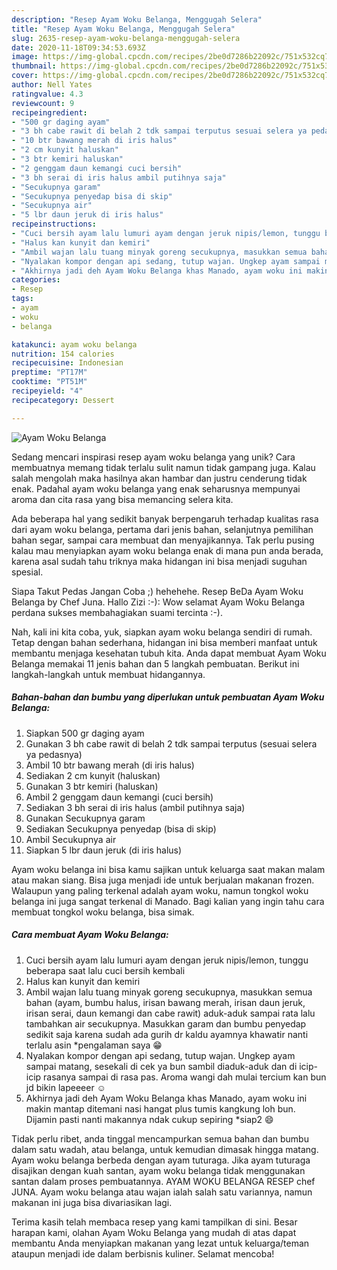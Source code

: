 ```yaml
---
description: "Resep Ayam Woku Belanga, Menggugah Selera"
title: "Resep Ayam Woku Belanga, Menggugah Selera"
slug: 2635-resep-ayam-woku-belanga-menggugah-selera
date: 2020-11-18T09:34:53.693Z
image: https://img-global.cpcdn.com/recipes/2be0d7286b22092c/751x532cq70/ayam-woku-belanga-foto-resep-utama.jpg
thumbnail: https://img-global.cpcdn.com/recipes/2be0d7286b22092c/751x532cq70/ayam-woku-belanga-foto-resep-utama.jpg
cover: https://img-global.cpcdn.com/recipes/2be0d7286b22092c/751x532cq70/ayam-woku-belanga-foto-resep-utama.jpg
author: Nell Yates
ratingvalue: 4.3
reviewcount: 9
recipeingredient:
- "500 gr daging ayam"
- "3 bh cabe rawit di belah 2 tdk sampai terputus sesuai selera ya pedasnya"
- "10 btr bawang merah di iris halus"
- "2 cm kunyit haluskan"
- "3 btr kemiri haluskan"
- "2 genggam daun kemangi cuci bersih"
- "3 bh serai di iris halus ambil putihnya saja"
- "Secukupnya garam"
- "Secukupnya penyedap bisa di skip"
- "Secukupnya air"
- "5 lbr daun jeruk di iris halus"
recipeinstructions:
- "Cuci bersih ayam lalu lumuri ayam dengan jeruk nipis/lemon, tunggu beberapa saat lalu cuci bersih kembali"
- "Halus kan kunyit dan kemiri"
- "Ambil wajan lalu tuang minyak goreng secukupnya, masukkan semua bahan (ayam, bumbu halus, irisan bawang merah, irisan daun jeruk, irisan serai, daun kemangi dan cabe rawit) aduk-aduk sampai rata lalu tambahkan air secukupnya. Masukkan garam dan bumbu penyedap sedikit saja karena sudah ada gurih dr kaldu ayamnya khawatir nanti terlalu asin *pengalaman saya 😁"
- "Nyalakan kompor dengan api sedang, tutup wajan. Ungkep ayam sampai matang, sesekali di cek ya bun sambil diaduk-aduk dan di icip-icip rasanya sampai di rasa pas. Aroma wangi dah mulai tercium kan bun jd bikin lapeeeer ☺"
- "Akhirnya jadi deh Ayam Woku Belanga khas Manado, ayam woku ini makin mantap ditemani nasi hangat plus tumis kangkung loh bun. Dijamin pasti nanti makannya ndak cukup sepiring *siap2 😄"
categories:
- Resep
tags:
- ayam
- woku
- belanga

katakunci: ayam woku belanga 
nutrition: 154 calories
recipecuisine: Indonesian
preptime: "PT17M"
cooktime: "PT51M"
recipeyield: "4"
recipecategory: Dessert

---
```



![Ayam Woku Belanga](https://img-global.cpcdn.com/recipes/2be0d7286b22092c/751x532cq70/ayam-woku-belanga-foto-resep-utama.jpg)

Sedang mencari inspirasi resep ayam woku belanga yang unik? Cara membuatnya memang tidak terlalu sulit namun tidak gampang juga. Kalau salah mengolah maka hasilnya akan hambar dan justru cenderung tidak enak. Padahal ayam woku belanga yang enak seharusnya mempunyai aroma dan cita rasa yang bisa memancing selera kita.

Ada beberapa hal yang sedikit banyak berpengaruh terhadap kualitas rasa dari ayam woku belanga, pertama dari jenis bahan, selanjutnya pemilihan bahan segar, sampai cara membuat dan menyajikannya. Tak perlu pusing kalau mau menyiapkan ayam woku belanga enak di mana pun anda berada, karena asal sudah tahu triknya maka hidangan ini bisa menjadi suguhan spesial.

Siapa Takut Pedas Jangan Coba ;) hehehehe. Resep BeDa Ayam Woku Belanga by Chef Juna. Hallo Zizi :-): Wow selamat Ayam Woku Belanga perdana sukses membahagiakan suami tercinta :-).


Nah, kali ini kita coba, yuk, siapkan ayam woku belanga sendiri di rumah. Tetap dengan bahan sederhana, hidangan ini bisa memberi manfaat untuk membantu menjaga kesehatan tubuh kita. Anda dapat membuat Ayam Woku Belanga memakai 11 jenis bahan dan 5 langkah pembuatan. Berikut ini langkah-langkah untuk membuat hidangannya.

<!--inarticleads1-->

##### Bahan-bahan dan bumbu yang diperlukan untuk pembuatan Ayam Woku Belanga:

1. Siapkan 500 gr daging ayam
1. Gunakan 3 bh cabe rawit di belah 2 tdk sampai terputus (sesuai selera ya pedasnya)
1. Ambil 10 btr bawang merah (di iris halus)
1. Sediakan 2 cm kunyit (haluskan)
1. Gunakan 3 btr kemiri (haluskan)
1. Ambil 2 genggam daun kemangi (cuci bersih)
1. Sediakan 3 bh serai di iris halus (ambil putihnya saja)
1. Gunakan Secukupnya garam
1. Sediakan Secukupnya penyedap (bisa di skip)
1. Ambil Secukupnya air
1. Siapkan 5 lbr daun jeruk (di iris halus)


Ayam woku belanga ini bisa kamu sajikan untuk keluarga saat makan malam atau makan siang. Bisa juga menjadi ide untuk berjualan makanan frozen. Walaupun yang paling terkenal adalah ayam woku, namun tongkol woku belanga ini juga sangat terkenal di Manado. Bagi kalian yang ingin tahu cara membuat tongkol woku belanga, bisa simak. 

<!--inarticleads2-->

##### Cara membuat Ayam Woku Belanga:

1. Cuci bersih ayam lalu lumuri ayam dengan jeruk nipis/lemon, tunggu beberapa saat lalu cuci bersih kembali
1. Halus kan kunyit dan kemiri
1. Ambil wajan lalu tuang minyak goreng secukupnya, masukkan semua bahan (ayam, bumbu halus, irisan bawang merah, irisan daun jeruk, irisan serai, daun kemangi dan cabe rawit) aduk-aduk sampai rata lalu tambahkan air secukupnya. Masukkan garam dan bumbu penyedap sedikit saja karena sudah ada gurih dr kaldu ayamnya khawatir nanti terlalu asin *pengalaman saya 😁
1. Nyalakan kompor dengan api sedang, tutup wajan. Ungkep ayam sampai matang, sesekali di cek ya bun sambil diaduk-aduk dan di icip-icip rasanya sampai di rasa pas. Aroma wangi dah mulai tercium kan bun jd bikin lapeeeer ☺
1. Akhirnya jadi deh Ayam Woku Belanga khas Manado, ayam woku ini makin mantap ditemani nasi hangat plus tumis kangkung loh bun. Dijamin pasti nanti makannya ndak cukup sepiring *siap2 😄


Tidak perlu ribet, anda tinggal mencampurkan semua bahan dan bumbu dalam satu wadah, atau belanga, untuk kemudian dimasak hingga matang. Ayam woku belanga berbeda dengan ayam tuturaga. Jika ayam tuturaga disajikan dengan kuah santan, ayam woku belanga tidak menggunakan santan dalam proses pembuatannya. AYAM WOKU BELANGA RESEP chef JUNA. Ayam woku belanga atau wajan ialah salah satu variannya, namun makanan ini juga bisa divariasikan lagi. 

Terima kasih telah membaca resep yang kami tampilkan di sini. Besar harapan kami, olahan Ayam Woku Belanga yang mudah di atas dapat membantu Anda menyiapkan makanan yang lezat untuk keluarga/teman ataupun menjadi ide dalam berbisnis kuliner. Selamat mencoba!
